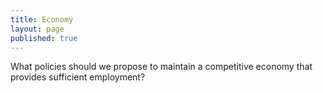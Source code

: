 ```yaml
---
title: Economy
layout: page
published: true
---
```


What policies should we propose to maintain a competitive economy that provides sufficient employment?